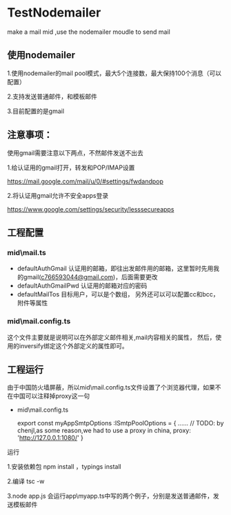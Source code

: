TestNodemailer
===============

make a mail mid ,use the nodemailer moudle to send mail

## 使用nodemailer ##

1.使用nodemailer的mail pool模式，最大5个连接数，最大保持100个消息（可以配置）

2.支持发送普通邮件，和模板邮件

3.目前配置的是gmail

## 注意事项： ##

使用gmail需要注意以下两点，不然邮件发送不出去

1.给认证用的gmail打开，转发和POP/IMAP设置

https://mail.google.com/mail/u/0/#settings/fwdandpop

2.将认证用gmail允许不安全apps登录

https://www.google.com/settings/security/lesssecureapps

## 工程配置 ##
### mid\mail.ts ###
- defaultAuthGmail  认证用的邮箱，即往出发邮件用的邮箱，这里暂时先用我的gmail(c766593044@gmail.com)，后面需要更改
- defaultAuthGmailPwd 认证用的邮箱对应的密码
- defaultMailTos  目标用户，可以是个数组，
另外还可以可以配置cc和bcc，附件等属性

### mid\mail.config.ts ###
这个文件主要就是说明可以在外部定义邮件相关,mail内容相关的属性，
然后，使用的inversify绑定这个外部定义的属性即可。

## 工程运行 ##
由于中国防火墙屏蔽，所以mid\mail.config.ts文件设置了个浏览器代理，如果不在中国可以注释掉proxy这一句
-    mid\mail.config.ts


        export const myAppSmtpOptions :ISmtpPoolOptions = {
            ......
            // TODO: by chenjl,as some reason,we had to use a proxy in china,
            proxy: 'http://127.0.0.1:1080/'
        }
        
运行

1.安装依赖包 npm install ，typings install

2.编译 tsc -w

3.node app.js 会运行app\myapp.ts中写的两个例子，分别是发送普通邮件，发送模板邮件
